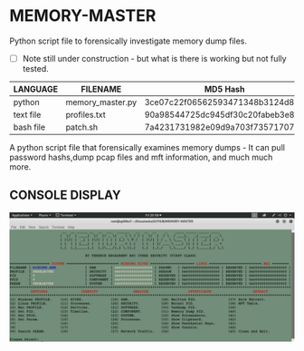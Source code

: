 # MEMORY-MASTER
Python script file to forensically investigate memory dump files.

- [ ] Note still under construction - but what is there is working but not fully tested.

| LANGUAGE  | FILENAME         | MD5 Hash                         |
|------     |------            | -------                          |
| python    | memory_master.py | 3ce07c22f06562593471348b3124d838 |
| text file | profiles.txt     | 90a98544725dc945df30c20fabeb3e80 |
| bash file | patch.sh         | 7a4231731982e09d9a703f7357170755 |

A python script file that forensically examines memory dumps - It can pull password hashs,dump pcap files and mft information, and much much more.

## CONSOLE DISPLAY
![Screenshot](picture2.png)
